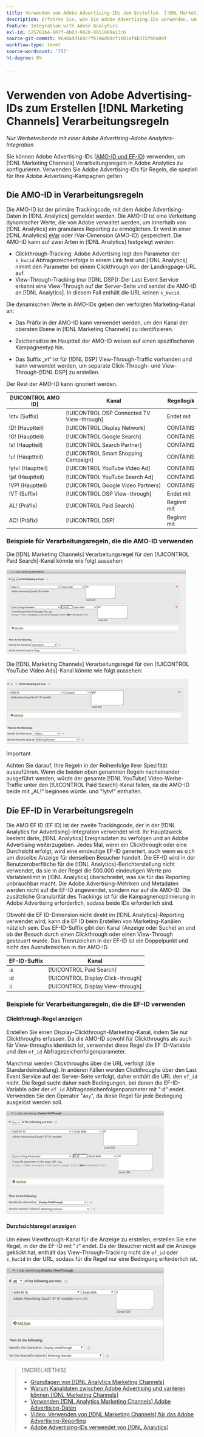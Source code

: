 ```yaml
---
title: Verwenden von Adobe Advertising-IDs zum Erstellen  [!DNL Marketing Channels]  Regeln
description: Erfahren Sie, wie Sie Adobe Advertising-IDs verwenden, um Verarbeitungsregeln für zu erstellen [!DNL Analytics Marketing Channels].
feature: Integration with Adobe Analytics
exl-id: 525761b4-607f-4b03-9020-8051009a13c6
source-git-commit: 96a0add168c7fb7a6d80cf1b81ef4b315fbba89f
workflow-type: tm+mt
source-wordcount: '757'
ht-degree: 0%

---
```


# Verwenden von Adobe Advertising-IDs zum Erstellen [!DNL Marketing Channels] Verarbeitungsregeln

*Nur Werbetreibende mit einer Adobe Advertising-Adobe Analytics-Integration*

Sie können Adobe Advertising-IDs ([AMO-ID und EF-ID](../ids.md)) verwenden, um [!DNL Marketing Channels] Verarbeitungsregeln in Adobe Analytics zu konfigurieren. Verwenden Sie Adobe Advertising-IDs für Regeln, die speziell für Ihre Adobe Advertising-Kampagnen gelten.

## Die AMO-ID in Verarbeitungsregeln

Die AMO-ID ist der primäre Trackingcode, mit dem Adobe Advertising-Daten in [!DNL Analytics] gemeldet werden. Die AMO-ID ist eine Verkettung dynamischer Werte, die von Adobe verwaltet werden, um innerhalb von [!DNL Analytics] ein granulares Reporting zu ermöglichen. Er wird in einer [!DNL Analytics] [eVar](https://experienceleague.adobe.com/docs/analytics/components/dimensions/evar.html) oder rVar-Dimension (AMO-ID) gespeichert. Die AMO-ID kann auf zwei Arten in [!DNL Analytics] festgelegt werden:

* Clickthrough-Tracking: Adobe Advertising legt den Parameter der `s_kwcid` Abfragezeichenfolge in einem Link fest und [!DNL Analytics] nimmt den Parameter bei einem Clickthrough von der Landingpage-URL auf.
* View-Through-Tracking (nur [!DNL DSP]): Der Last Event Service erkennt eine View-Through auf der Server-Seite und sendet die AMO-ID an [!DNL Analytics]. In diesem Fall enthält die URL keinen `s_kwcid`.

Die dynamischen Werte in AMO-IDs geben den verfolgten Marketing-Kanal an:

* Das Präfix in der AMO-ID kann verwendet werden, um den Kanal der obersten Ebene in [!DNL Marketing Channels] zu identifizieren.

* Zeichensätze im Hauptteil der AMO-ID weisen auf einen spezifischeren Kampagnentyp hin.

* Das Suffix „vt“ ist für [!DNL DSP] View-Through-Traffic vorhanden und kann verwendet werden, um separate Click-Through- und View-Through-[!DNL DSP] zu erstellen.

Der Rest der AMO-ID kann ignoriert werden.

| [!UICONTROL AMO ID] | Kanal | Regellogik |
|--------|---------|--------------------|
| !ctv (Suffix) | [!UICONTROL DSP Connected TV View-through] | Endet mit |
| !D! (Hauptteil) | [!UICONTROL Display Network] | CONTAINS |
| !G! (Hauptteil) | [!UICONTROL Google Search] | CONTAINS |
| !s! (Hauptteil) | [!UICONTROL Search Partner] | CONTAINS |
| !u! (Hauptteil) | [!UICONTROL Smart Shopping Campaign] | CONTAINS |
| !ytv! (Hauptteil) | [!UICONTROL YouTube Video Ad] | CONTAINS |
| !ja! (Hauptteil) | [!UICONTROL YouTube Search Ad] | CONTAINS |
| !VP! (Hauptteil) | [!UICONTROL Google Video Partners] | CONTAINS |
| !VT (Suffix) | [!UICONTROL DSP View-through] | Endet mit |
| AL! (Präfix) | [!UICONTROL Paid Search] | Beginnt mit |
| AC! (Präfix) | [!UICONTROL DSP] | Beginnt mit |

### Beispiele für Verarbeitungsregeln, die die AMO-ID verwenden

Die [!DNL Marketing Channels] Verarbeitungsregel für den [!UICONTROL Paid Search]-Kanal könnte wie folgt aussehen:

![Beispiel einer [!UICONTROL Paid Search] Regel](/help/integrations/assets/a4adc-mc-rule-paidsearch.png)

Die [!DNL Marketing Channels] Verarbeitungsregel für den [!UICONTROL YouTube Video Ads]-Kanal könnte wie folgt aussehen:

![Beispiel einer [!UICONTROL YouTube Video Ads] Regel](/help/integrations/assets/a4adc-mc-rule-youtube-video.png)

>[!IMPORTANT]
>
> Achten Sie darauf, Ihre Regeln in der Reihenfolge ihrer Spezifität auszuführen. Wenn die beiden oben genannten Regeln nacheinander ausgeführt werden, würde der gesamte [!DNL YouTube] Video-Werbe-Traffic unter den [!UICONTROL Paid Search]-Kanal fallen, da die AMO-ID beide mit „AL!“ beginnen würde. und &quot;!ytv!“ enthalten.

## Die EF-ID in Verarbeitungsregeln

Die AMO EF ID (EF ID) ist der zweite Trackingcode, der in der [!DNL Analytics for Advertising]-Integration verwendet wird. Ihr Hauptzweck besteht darin, [!DNL Analytics] Ereignisdaten zu verfolgen und an Adobe Advertising weiterzugeben. Jedes Mal, wenn ein Clickthrough oder eine Durchsicht erfolgt, wird eine eindeutige EF-ID generiert, auch wenn es sich um dieselbe Anzeige für denselben Besucher handelt. Die EF-ID wird in der Benutzeroberfläche für die [!DNL Analytics]-Berichterstellung nicht verwendet, da sie in der Regel die 500.000 eindeutigen Werte pro Variablenlimit in [!DNL Analytics] überschreitet, was sie für das Reporting unbrauchbar macht. Die Adobe Advertising-Metriken und Metadaten werden nicht auf die EF-ID angewendet, sondern nur auf die AMO-ID. Die zusätzliche Granularität des Trackings ist für die Kampagnenoptimierung in Adobe Advertising erforderlich, sodass beide IDs erforderlich sind.

Obwohl die EF ID-Dimension nicht direkt im [!DNL Analytics]-Reporting verwendet wird, kann die EF ID beim Erstellen von Marketing-Kanälen nützlich sein. Das EF-ID-Suffix gibt den Kanal (Anzeige oder Suche) an und ob der Besuch durch einen Clickthrough oder einen View-Through gesteuert wurde. Das Trennzeichen in der EF-ID ist ein Doppelpunkt und nicht das Ausrufezeichen in der AMO-ID.

| EF-ID-Suffix | Kanal |
|-------|---------|
| :s | [!UICONTROL Paid Search] |
| :d | [!UICONTROL Display Click-through] |
| :i | [!UICONTROL Display View-through] |

### Beispiele für Verarbeitungsregeln, die die EF-ID verwenden

#### Clickthrough-Regel anzeigen

Erstellen Sie einen Display-Clickthrough-Marketing-Kanal, indem Sie nur Clickthroughs erfassen. Da die AMO-ID sowohl für Clickthroughs als auch für View-throughs identisch ist, verwendet diese Regel die EF ID-Variable und den `ef_id` Abfragezeichenfolgenparameter.

Manchmal werden Clickthroughs über die URL verfolgt (die Standardeinstellung). In anderen Fällen werden Clickthroughs über den Last Event Service auf der Server-Seite verfolgt, daher enthält die URL den `ef_id` nicht. Die Regel sucht daher nach Bedingungen, bei denen die EF-ID-Variable oder der `ef_id` Abfragezeichenfolgenparameter mit &quot;:d“ endet. Verwenden Sie den Operator &quot;`Any`&quot;, da diese Regel für jede Bedingung ausgelöst werden soll.

![Beispiel einer Clickthrough-Regel für die Anzeige](/help/integrations/assets/a4adc-mc-rule-display-ct.png)

#### Durchsichtsregel anzeigen

Um einen Viewthrough-Kanal für die Anzeige zu erstellen, erstellen Sie eine Regel, in der die EF-ID mit &quot;:i“ endet. Da der Besucher nicht auf die Anzeige geklickt hat, enthält das View-Through-Tracking nicht die `ef_id` oder `s_kwcid` in der URL, sodass für die Regel nur eine Bedingung erforderlich ist.

![Beispiel für eine Durchsichtsregel für die Anzeige](/help/integrations/assets/a4adc-mc-rule-display-vt.png)

>[!MORELIKETHIS]
>
>* [Grundlagen von [!DNL Analytics Marketing Channels]](mc-overview.md)
>* [Warum Kanaldaten zwischen Adobe Advertising und variieren können [!DNL Marketing Channels]](mc-data-variances.md)
>* [Verwenden  [!DNL Analytics Marketing Channels]  Adobe Advertising-Daten](mc-ac-data.md)
>* [Video: Verwenden von  [!DNL Marketing Channels]  für das Adobe Advertising-Reporting](https://experienceleague.adobe.com/docs/advertising-learn/tutorials/analytics/analytics-reporting-a4adc.html)
>* [Adobe Advertising-IDs verwendet von [!DNL Analytics]](/help/integrations/analytics/ids.md)

